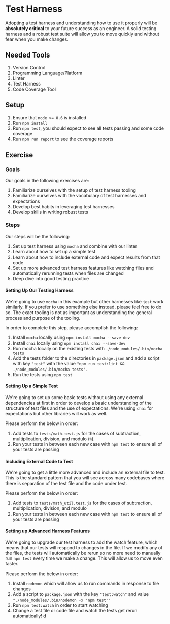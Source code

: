# Test Harness

Adopting a test harness and understanding how to use it properly will be **absolutely critical** to your future success as an engineer. A solid testing harness and a robust test suite will allow you to move quickly and without fear when you make changes.

## Needed Tools

1. Version Control
2. Programming Language/Platform
3. Linter
4. Test Harness
5. Code Coverage Tool

## Setup

1. Ensure that `node >= 8.6` is installed
2. Run `npm install`
3. Run `npm test`, you should expect to see all tests passing and some code coverage
4. Run `npm run report` to see the coverage reports

## Exercise

### Goals

Our goals in the following exercises are:

1. Familiarize ourselves with the setup of test harness tooling
2. Familiarize ourselves with the vocabulary of test harnesses and expectations
3. Develop best habits in leveraging test harnesses
4. Develop skills in writing robust tests

### Steps

Our steps will be the following:

1. Set up test harness using `mocha` and combine with our linter
2. Learn about how to set up a simple test
3. Learn about how to include external code and expect results from that code
4. Set up more advanced test harness features like watching files and automatically rerunning tests when files are changed
5. Deep dive into good testing practice

#### Setting Up Our Testing Harness

We're going to use `mocha` in this example but other harnesses like `jest` work similarly. If you prefer to use something else instead, please feel free to do so. The exact tooling is not as important as understanding the general process and purpose of the tooling.

In order to complete this step, please accomplish the following:

1. Install `mocha` locally using `npm install mocha --save-dev`
2. Install `chai` locally using `npm install chai --save-dev`
3. Run mocha locally on the existing tests with `./node_modules/.bin/mocha tests`
4. Add the tests folder to the directories in `package.json` and add a script with key `"test"` with the value `"npm run test:lint && ./node_modules/.bin/mocha tests"`.
5. Run the tests using `npm test`

#### Setting Up a Simple Test

We're going to set up some basic tests without using any external dependencies at first in order to develop a basic understanding of the structure of test files and the use of expectations. We're using `chai` for expectations but other libraries will work as well.

Please perform the below in order:

1. Add tests to `tests/math.test.js` for the cases of subtraction, multiplication, division, and modulo (`%`).
2. Run your tests in between each new case with `npm test` to ensure all of your tests are passing

#### Including External Code to Test

We're going to get a little more advanced and include an external file to test. This is the standard pattern that you will see across many codebases where there is separation of the test file and the code under test.

Please perform the below in order:

1. Add tests to `tests/math_util.test.js` for the cases of subtraction, multiplication, division, and modulo
2. Run your tests in between each new case with `npm test` to ensure all of your tests are passing

#### Setting up Advanced Harness Features

We're going to upgrade our test harness to add the watch feature, which means that our tests will respond to changes in the file. If we modify any of the files, the tests will automatically be rerun so no more need to manually run `npm test` every time we make a change. This will allow us to move even faster.

Please perform the below in order:

1. Install `nodemon` which will allow us to run commands in response to file changes
2. Add a script to `package.json` with the key `"test:watch"` and value `"./node_modules/.bin/nodemon -x 'npm test'"`
3. Run `npm test:watch` in order to start watching
4. Change a test file or code file and watch the tests get rerun automatically! d